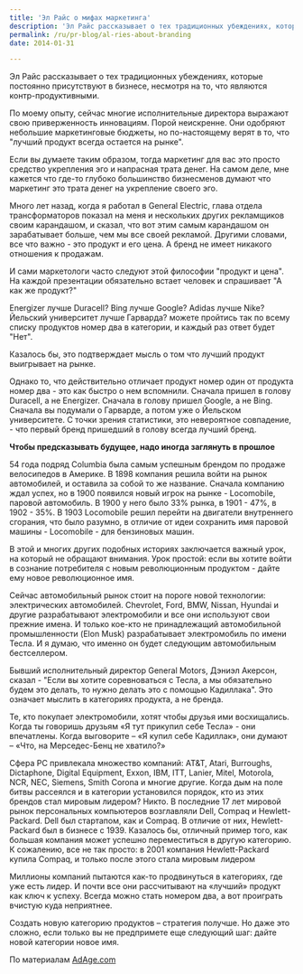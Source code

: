 ```yaml
---
title: 'Эл Райс о мифах маркетинга'
description: 'Эл Райс рассказывает о тех традиционных убеждениях, которые постоянно присутствуют в бизнесе, несмотря на то, что являются контр-продуктивными.'
permalink: /ru/pr-blog/al-ries-about-branding
date: 2014-01-31

---
```


Эл Райс рассказывает о тех традиционных убеждениях, которые постоянно присутствуют в бизнесе, несмотря на то, что являются контр-продуктивными.

По моему опыту, сейчас многие исполнительные директора выражают свою приверженность инновациям. Порой неискренне. Они одобряют небольшие маркетинговые бюджеты, но по-настоящему верят в то, что "лучший продукт всегда остается на рынке".

Если вы думаете таким образом, тогда маркетинг для вас это просто  средство укрепления эго и напрасная трата денег. На самом деле, мне кажется что где-то глубоко большинство бизнесменов думают что маркетинг это трата денег на укрепление своего эго.

Много лет назад, когда я работал в  General Electric, глава отдела трансформаторов показал на меня и нескольких других рекламщиков своим карандашом, и сказал, что вот этим самым карандашом он зарабатывает больше, чем мы все своей рекламой. Другими словами, все что важно - это продукт и его цена. А бренд не имеет никакого отношения к продажам.

И сами маркетологи часто следуют этой философии "продукт и цена". На каждой презентации обязательно встает человек и спрашивает "А как же продукт?"

Energizer лучше Duracell?  Bing лучше Google? Adidas лучше Nike? Йельский университет лучше Гарварда? можете пройтись так по всему списку продуктов номер два  в категории, и каждый раз ответ будет "Нет".

Казалось бы, это подтверждает мысль о том что лучший продукт выигрывает на рынке.

Однако то, что действительно отличает продукт номер один от продукта номер два - это как быстро о нем вспомнили. Сначала пришел в голову Duracell, а не Energizer. Сначала в голову пришел Google, а не Bing. Сначала вы подумали о Гарварде, а потом уже о Йельском университете. С точки зрения статистики, это невероятное совпадение,  - что первый бренд пришедший в голову всегда лучший бренд.

<strong>Чтобы предсказывать будущее, надо иногда заглянуть в прошлое </strong>

54 года подряд Columbia была самым успешным брендом по продаже велосипедов в Америке. В 1898 компания решила войти на рынок автомобилей, и оставила за собой то же название.  Сначала компанию ждал успех, но в 1900 появился новый игрок на рынке -  Locomobile, паровой автомобиль. В 1900 у него было 33% рынка, в 1901 - 47%, в 1902 - 35%. В 1903 Locomobile решил перейти на двигатели внутреннего сгорания, что было разумно, в отличие от идеи сохранить имя паровой машины - Locomobile - для бензиновых машин.

В этой и многих других подобных историях заключается важный урок, на который не обращают внимания. Урок простой: если вы хотите войти в сознание потребителя с новым революционным продуктом - дайте ему новое революционное имя.

Сейчас автомобильный рынок стоит на пороге новой технологии: электрических автомобилей. Chevrolet, Ford, BMW, Nissan, Hyundai и другие разрабатывают электромобили и все они используют свои прежние имена. И только кое-кто не принадлежащий автомобильной промышленности (Elon Musk) разрабатывает электромобиль по имени Тесла. И я думаю, что именно он будет следующим автомобильным бестселлером.

Бывший исполнительный директор General Motors, Дэниэл Акерсон, сказал - "Если вы хотите соревноваться с Тесла, а мы обязательно будем это делать, то нужно делать это с помощью Кадиллака". Это означает мыслить в категориях продукта, а не бренда.

Те, кто покупает электромобили, хотят чтобы друзья ими восхищались. Когда ты говоришь друзьям «Я тут прикупил себе Тесла» - они впечатлены. Когда выговорите – «Я купил себе Кадиллак», они думают – «Что, на Мерседес-Бенц не хватило?»

Сфера PC привлекала множество компаний: AT&T, Atari, Burroughs, Dictaphone, Digital Equipment, Exxon, IBM, ITT, Lanier, Mitel, Motorola, NCR, NEC, Siemens, Smith Corona и многие другие. Когда дым на поле битвы рассеялся и в  категории установился порядок, кто из этих брендов стал мировым лидером? Никто. В последние 17 лет мировой рынок персональных компьютеров возглавляли Dell, Compaq и Hewlett-Packard. Dell был стартапом, как и Compaq.  В отличие от них, Hewlett-Packard был в бизнесе с 1939. Казалось бы, отличный пример того, как большая компания может успешно переместиться в другую категорию. К сожалению, все не так просто: в 2001 компания Hewlett-Packard купила Compaq, и только после этого стала мировым лидером

Миллионы компаний пытаются как-то продвинуться в категориях, где уже есть лидер.  И почти все они рассчитывают на «лучший» продукт как ключ к успеху. Всегда можно стать номером два, а вот проиграть вчистую куда неприятнее.

Создать новую категорию продуктов – стратегия получше. Но даже это сложно, если только вы не предпримете еще следующий шаг: дайте новой категории новое имя.

По материалам <a href="http://adage.com/article/al-ries/product-wins-marketing-myths/291305/">AdAge.com</a>

